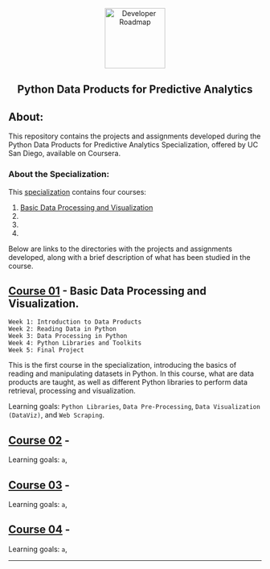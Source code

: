 <p align="center">
  <a href="https://github.com/marcoshsq/PythonPredictiveAnalytics">
    <img src="https://cdn0.iconfinder.com/data/icons/business-and-finance-195/50/2-512.png" alt="Developer Roadmap" width="120" height="120">
  </a>
</p>
  <h2 align="center">Python Data Products for Predictive Analytics</h2>
</div>

## About:

This repository contains the projects and assignments developed during the Python Data Products for Predictive Analytics Specialization, offered by UC San Diego, available on Coursera.

### About the Specialization:

This [specialization](https://www.coursera.org/specializations/python-data-products-for-predictive-analytics) contains four courses:

1. [Basic Data Processing and Visualization](https://www.coursera.org/learn/basic-data-processing-visualization-python?specialization=python-data-products-for-predictive-analytics)
2. []()
3. []()
4. []()

Below are links to the directories with the projects and assignments developed, along with a brief description of what has been studied in the course.

## [Course 01]() - Basic Data Processing and Visualization.

    Week 1: Introduction to Data Products
    Week 2: Reading Data in Python
    Week 3: Data Processing in Python
    Week 4: Python Libraries and Toolkits
    Week 5: Final Project
    
This is the first course in the specialization, introducing the basics of reading and manipulating datasets in Python. In this course, what are data products are taught, as well as different Python libraries to perform data retrieval, processing and visualization.

Learning goals: ``Python Libraries``, ``Data Pre-Processing``, ``Data Visualization (DataViz)``, and ``Web Scraping``.

## [Course 02]() - 

Learning goals: ``a``,

## [Course 03]() - 

Learning goals: ``a``,

## [Course 04]() - 

Learning goals: ``a``,

---
